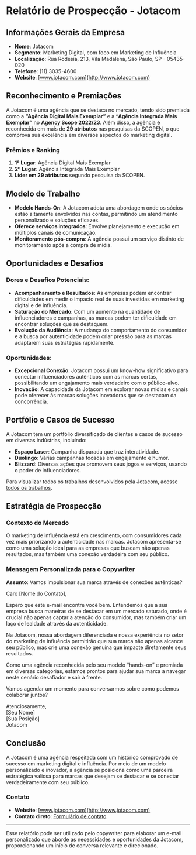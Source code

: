 # Relatório de Prospecção - Jotacom

## Informações Gerais da Empresa

- **Nome**: Jotacom
- **Segmento**: Marketing Digital, com foco em Marketing de Influência
- **Localização**: Rua Rodésia, 213, Vila Madalena, São Paulo, SP - 05435-020
- **Telefone**: (11) 3035-4600
- **Website**: [www.jotacom.com](http://www.jotacom.com)

## Reconhecimento e Premiações

A Jotacom é uma agência que se destaca no mercado, tendo sido premiada como a **“Agência Digital Mais Exemplar”** e a **“Agência Integrada Mais Exemplar”** no **Agency Scope 2022/23**. Além disso, a agência é reconhecida em mais de **29 atributos** nas pesquisas da SCOPEN, o que comprova sua excelência em diversos aspectos do marketing digital.

### Prêmios e Ranking
1. **1º Lugar**: Agência Digital Mais Exemplar
2. **2º Lugar**: Agência Integrada Mais Exemplar
3. **Líder em 29 atributos** segundo pesquisa da SCOPEN.

## Modelo de Trabalho

- **Modelo Hands-On**: A Jotacom adota uma abordagem onde os sócios estão altamente envolvidos nas contas, permitindo um atendimento personalizado e soluções eficazes.
- **Oferece serviços integrados**: Envolve planejamento e execução em múltiplos canais de comunicação.
- **Monitoramento pós-compra**: A agência possui um serviço distinto de monitoramento após a compra de mídia.

## Oportunidades e Desafios

### Dores e Desafios Potenciais:
- **Acompanhamento e Resultados**: As empresas podem encontrar dificuldades em medir o impacto real de suas investidas em marketing digital e de influência.
- **Saturação do Mercado**: Com um aumento na quantidade de influenciadores e campanhas, as marcas podem ter dificuldade em encontrar soluções que se destaquem.
- **Evolução da Audiência**: A mudança do comportamento do consumidor e a busca por autenticidade podem criar pressão para as marcas adaptarem suas estratégias rapidamente.

### Oportunidades:
- **Excepcional Conexão**: Jotacom possui um know-how significativo para conectar influenciadores autênticos com as marcas certas, possibilitando um engajamento mais verdadeiro com o público-alvo.
- **Inovação**: A capacidade da Jotacom em explorar novas mídias e canais pode oferecer às marcas soluções inovadoras que se destacam da concorrência.

## Portfólio e Casos de Sucesso

A Jotacom tem um portfólio diversificado de clientes e casos de sucesso em diversas indústrias, incluindo:

- **Espaço Laser**: Campanha disparada que traz interatividade.
- **Duolingo**: Várias campanhas focadas em engajamento e humor.
- **Blizzard**: Diversas ações que promovem seus jogos e serviços, usando o poder de influenciadores.

Para visualizar todos os trabalhos desenvolvidos pela Jotacom, acesse [todos os trabalhos](http://www.jotacom.com).

## Estratégia de Prospecção

### Contexto do Mercado
O marketing de influência está em crescimento, com consumidores cada vez mais priorizando a autenticidade nas marcas. Jotacom apresenta-se como uma solução ideal para as empresas que buscam não apenas resultados, mas também uma conexão verdadeira com seu público.

### Mensagem Personalizada para o Copywriter
**Assunto**: Vamos impulsionar sua marca através de conexões autênticas?

Caro [Nome do Contato],

Espero que este e-mail encontre você bem. Entendemos que a sua empresa busca maneiras de se destacar em um mercado saturado, onde é crucial não apenas captar a atenção do consumidor, mas também criar um laço de lealdade através da autenticidade.

Na Jotacom, nossa abordagem diferenciada e nossa experiência no setor do marketing de influência permitirão que sua marca não apenas alcance seu público, mas crie uma conexão genuína que impacte diretamente seus resultados.

Como uma agência reconhecida pelo seu modelo “hands-on” e premiada em diversas categorias, estamos prontos para ajudar sua marca a navegar neste cenário desafiador e sair à frente.

Vamos agendar um momento para conversarmos sobre como podemos colaborar juntos?

Atenciosamente,  
[Seu Nome]  
[Sua Posição]  
Jotacom

## Conclusão

A Jotacom é uma agência respeitada com um histórico comprovado de sucesso em marketing digital e influência. Por meio de um modelo personalizado e inovador, a agência se posiciona como uma parceira estratégica valiosa para marcas que desejam se destacar e se conectar verdadeiramente com seu público.

### Contato
- **Website**: [www.jotacom.com](http://www.jotacom.com)
- **Contato direto**: [Formulário de contato](http://www.jotacom.com/contato#contato)

--- 

Esse relatório pode ser utilizado pelo copywriter para elaborar um e-mail personalizado que aborde as necessidades e oportunidades da Jotacom, proporcionando um início de conversa relevante e direcionado.